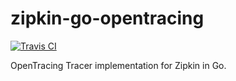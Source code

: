 # zipkin-go-opentracing

[![Travis CI](https://travis-ci.org/openzipkin/zipkin-go-opentracing.svg?branch=master)](https://travis-ci.org/openzipkin/zipkin-go-opentracing)


OpenTracing Tracer implementation for Zipkin in Go.
